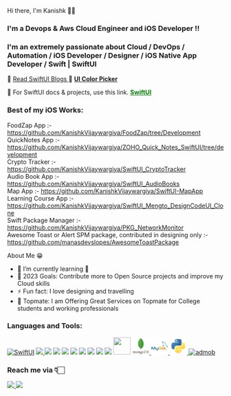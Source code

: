 Hi there, I'm Kanishk 👋🏻

### I'm a Devops & Aws Cloud Engineer and iOS Developer !!

### I'm an extremely passionate about Cloud / DevOps / Automation / iOS Developer / Designer / iOS Native App Developer / Swift | SwiftUI
🔭 <a href="https://blacenova.wordpress.com/2021/01/17/first-steps-in-swift/">Read SwiftUI Blogs </a>
🌱 <a style="font-weight:bold;" href="https://kanishkvijaywargiya.github.io/uicolorpicker.github.io/">UI Color Picker</a>

🌱 For SwiftUI docs & projects, use this link.
<a style="font-weight:bold; color: green;" href="https://github.com/KanishkVijaywargiya/SwiftUI.readme/blob/main/README.md">SwiftUI</a>

### Best of my iOS Works:
FoodZap App           :- https://github.com/KanishkVijaywargiya/FoodZap/tree/Development <br>
QuickNotes App        :- https://github.com/KanishkVijaywargiya/ZOHO_Quick_Notes_SwiftUI/tree/development <br>
Crypto Tracker        :- https://github.com/KanishkVijaywargiya/SwiftUI_CryptoTracker <br>
Audio Book App        :- https://github.com/KanishkVijaywargiya/SwiftUI_AudioBooks <br>
Map App               :- https://github.com/KanishkVijaywargiya/SwiftUI-MapApp <br>
Learning Course App   :- https://github.com/KanishkVijaywargiya/SwiftUI_Mengto_DesignCodeUI_Clone <br>
Swift Package Manager :- https://github.com/KanishkVijaywargiya/PKG_NetworkMonitor <br>
Awesome Toast or Alert SPM package, contributed in designing only :- <br>
https://github.com/manasdevslopes/AwesomeToastPackage <br>

About Me 😁

- 🌱 I’m currently learning 🤣
- 🥅 2023 Goals: Contribute more to Open Source projects and improve my Cloud skills
- ⚡ Fun fact: I love designing and travelling
- 👋 Topmate: I am Offering Great Services on Topmate for College students and working professionals

### Languages and Tools:

<p align="left"> 
  <a href="https://developer.apple.com/xcode/swiftui/" target="_blank"><img src="https://developer.apple.com/assets/elements/icons/swiftui/swiftui-96x96_2x.png" alt="SwiftUI" width="55" height="55"/></a>
  <a href = "https://kubernetes.io/docs" target="_blank"><img src="https://www.vectorlogo.zone/logos/kubernetes/kubernetes-icon.svg"/> </a>
  <a href="https://docs.docker.com" target="_blank"><img src="https://www.vectorlogo.zone/logos/docker/docker-icon.svg"/></a>
  <a href="https://www.ansible.com/" target="_blank"><img src="https://www.vectorlogo.zone/logos/ansible/ansible-icon.svg"/></a>
  <a href="https://www.jenkins.com/" target="_blank"><img src="https://www.vectorlogo.zone/logos/jenkins/jenkins-icon.svg"/></a>
  <a href="https://aws.amazon.com/" target="_blank"><img src="https://www.vectorlogo.zone/logos/amazon_aws/amazon_aws-icon.svg"/></a>
  <a href="https://portal.azure.com/" target="_blank"><img src="https://www.vectorlogo.zone/logos/microsoft_azure/microsoft_azure-icon.svg"/></a>
  <a href="https://prometheus.com/" target="_blank"><img src="https://www.vectorlogo.zone/logos/prometheusio/prometheusio-icon.svg"/></a>
  <a href="https://grafana.com/" target="_blank"><img src="https://www.vectorlogo.zone/logos/grafana/grafana-icon.svg"/></a>
<!--   <a href="https://datadog.com/" target="_blank"><img src="https://www.vectorlogo.zone/logos/datadoghq/datadoghq-icon.svg"/></a> -->
  <a href="https://terraform.io/" target="_blank"><img src="https://www.vectorlogo.zone/logos/amazon_eks/amazon_eks-icon.svg"/></a>
  <a href="https://www.reactjs.com"><img src="https://www.vectorlogo.zone/logos/reactjs/reactjs-icon.svg" height="40" width="40"/></a>
  <a href="https://www.mongodb.com/" target="_blank"> <img src="https://raw.githubusercontent.com/devicons/devicon/master/icons/mongodb/mongodb-original-wordmark.svg" alt="mongodb" width="40" height="40"/> </a> 
  <a href="https://www.mysql.com/" target="_blank"> <img src="https://raw.githubusercontent.com/devicons/devicon/master/icons/mysql/mysql-original-wordmark.svg" alt="mysql" width="40" height="40"/> </a> 
  <a href="https://www.python.org" target="_blank"> <img src="https://raw.githubusercontent.com/devicons/devicon/master/icons/python/python-original.svg" alt="python" width="40" height="40"/> </a> 
  <a href="https://www.adobe.com/products/xd.html" target="_blank">  </a><a href="https://www.admob.com/"><img src="https://www.vectorlogo.zone/logos/google_admob/google_admob-icon.svg" width="40" height="40" alt="admob"/></a> </p>

 
### Reach me via 👇🏻
<a href = "https://www.linkedin.com/in/kanishk-vijaywargiya-b21a98153/" target="_blank"><img src="https://www.google.com/url?sa=i&url=https%3A%2F%2Fwww.flaticon.com%2Ffree-icon%2Flinkedin_174857&psig=AOvVaw3tXSrCrXtgvyqUyh_5vSOk&ust=1682080456435000&source=images&cd=vfe&ved=0CBEQjRxqFwoTCIC9jJO8uP4CFQAAAAAdAAAAABAE"/> </a>
<a href = "https://topmate.io/kanishk_vijaywargiya" target="_blank"><img src="https://www.google.com/url?sa=i&url=https%3A%2F%2Ftopmate.io%2Ftry_topmate%3Futm_source%3DInternational%26utm_medium%3DClick%26utm_campaign%3DInternational&psig=AOvVaw0Qt_1hkDUjszopS8rMYRWc&ust=1682080538920000&source=images&cd=vfe&ved=0CBEQjRxqFwoTCPCYhrq8uP4CFQAAAAAdAAAAABAE"/> </a>

